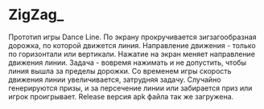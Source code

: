 # ZigZag_
Прототип игры Dance Line. По экрану прокручивается зигзагообразная дорожка, по которой движется линия. Направление движения - только по горизонтали или вертикали. Нажатие на экран меняет направление движения линии. Задача - вовремя нажимать и не допустить, чтобы линия вышла за пределы дорожки. Со временем игры скорость движения линии увеличивается, затрудняя задачу. Случайно генерируются призы, и за персечение линии или забирается приз или игрок проигрывает.
Release версия apk файла так же загружена.
